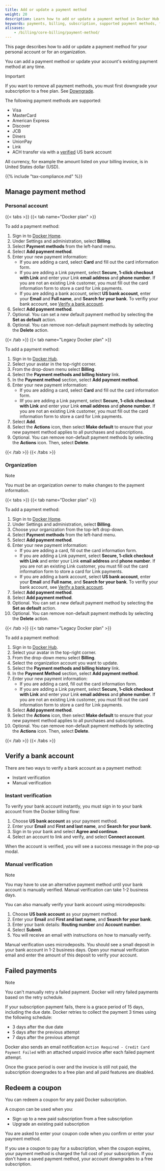 ```yaml
---
title: Add or update a payment method
weight: 20
description: Learn how to add or update a payment method in Docker Hub
keywords: payments, billing, subscription, supported payment methods, failed payments, coupons
alisases:
    - /billing/core-billing/payment-method/
---
```


This page describes how to add or update a payment method for your personal account or for an organization.

You can add a payment method or update your account's existing payment method at any time.

> [!IMPORTANT]
>
> If you want to remove all payment methods, you must first downgrade your subscription to a free plan. See [Downgrade](../subscription/change.md).

The following payment methods are supported:

- Visa
- MasterCard
- American Express
- Discover
- JCB
- Diners
- UnionPay
- Link
- ACH transfer via with a [verified](manuals/billing/payment-method.md#verify-a-bank-account) US bank account

All currency, for example the amount listed on your billing invoice, is in United States dollar (USD).

{{% include "tax-compliance.md" %}}

## Manage payment method

### Personal account

{{< tabs >}}
{{< tab name="Docker plan" >}}

To add a payment method:

1. Sign in to [Docker Home](https://app.docker.com/).
2. Under Settings and administration, select **Billing**.
3. Select **Payment methods** from the left-hand menu.
4. Select **Add payment method**.
5. Enter your new payment information:
    - If you are adding a card, select **Card** and fill out the card information form.
    - If you are adding a Link payment, select **Secure, 1-click checkout with Link**
    and enter your Link **email address** and **phone number**. If you are not
    an existing Link customer, you must fill out the card information form to
    store a card for Link payments.
    - If you are adding a bank account, select **US bank account**, enter your
    **Email** and **Full name**, and **Search for your bank**. To verifiy your
    bank account, see [Verify a bank account](manuals/billing/payment-method.md#verify-a-bank-account).
6. Select **Add payment method**.
7. Optional. You can set a new default payment method by selecting the **Set as default** action.
8. Optional. You can remove non-default payment methods by selecting the **Delete** action.

{{< /tab >}}
{{< tab name="Legacy Docker plan" >}}

To add a payment method:

1. Sign in to [Docker Hub](https://hub.docker.com).
2. Select your avatar in the top-right corner.
3. From the drop-down menu select **Billing**.
4. Select the **Payment methods and billing history** link.
5. In the **Payment method** section, select **Add payment method**.
6. Enter your new payment information:
    - If you are adding a card, select **Card** and fill out the card information form.
    - IIf you are adding a Link payment, select **Secure, 1-click checkout with Link**
    and enter your Link **email address** and **phone number**. If you are not
    an existing Link customer, you must fill out the card information form to
    store a card for Link payments.
7. Select **Add**.
8. Select the **Actions** icon, then select **Make default** to ensure that your new payment method applies to all purchases and subscriptions.
9. Optional. You can remove non-default payment methods by selecting the **Actions** icon. Then, select **Delete**.

{{< /tab >}}
{{< /tabs >}}

### Organization

> [!NOTE]
>
> You must be an organization owner to make changes to the payment information.

{{< tabs >}}
{{< tab name="Docker plan" >}}

To add a payment method:

1. Sign in to [Docker Home](https://app.docker.com/).
2. Under Settings and administration, select **Billing**.
3. Choose your organization from the top-left drop-down.
4. Select **Payment methods** from the left-hand menu.
5. Select **Add payment method**.
6. Enter your new payment information:
    - If you are adding a card, fill out the card information form.
    - If you are adding a Link payment, select **Secure, 1-click checkout with Link**
    and enter your Link **email address** and **phone number**. If you are not
    an existing Link customer, you must fill out the card information form to
    store a card for Link payments.
    - If you are adding a bank account, select **US bank account**, enter your
    **Email** and **Full name**, and **Search for your bank**. To verifiy your
    bank account, see [Verify a bank account](manuals/billing/payment-method.md#verify-a-bank-account).
6. Select **Add payment method**.
7. Select **Add payment method**.
8. Optional. You can set a new default payment method by selecting the **Set as default** action.
9. Optional. You can remove non-default payment methods by selecting the **Delete** action.

{{< /tab >}}
{{< tab name="Legacy Docker plan" >}}

To add a payment method:

1. Sign in to [Docker Hub](https://hub.docker.com).
2. Select your avatar in the top-right corner.
3. From the drop-down menu select **Billing**.
4. Select the organization account you want to update.
5. Select the **Payment methods and billing history** link.
6. In the **Payment Method** section, select **Add payment method**.
7. Enter your new payment information:
    - If you are adding a card, fill out the card information form.
    - If you are adding a Link payment, select **Secure, 1-click checkout with Link**
    and enter your Link **email address** and **phone number**. If you are not
    an existing Link customer, you must fill out the card information form to
    store a card for Link payments.
8. Select **Add payment method**.
9. Select the **Actions** icon, then select **Make default** to ensure that your new payment method applies to all purchases and subscriptions.
10. Optional. You can remove non-default payment methods by selecting the **Actions** icon. Then, select **Delete**.

{{< /tab >}}
{{< /tabs >}}

## Verify a bank account

There are two ways to verify a bank account as a payment method:

- Instant verification
- Manual verification

### Instant verification

To verify your bank account instantly, you must sign in to your bank account
from the Docker billing flow:

1. Choose **US bank account** as your payment method.
2. Enter your **Email** and **First and last name**, and **Search for your bank**.
3. Sign in to your bank and select **Agree and continue**.
4. Select an account to link and verify, and select **Connect account**.

When the account is verified, you will see a success message in the pop-up modal.

### Manual verification

> [!NOTE]
>
> You may have to use an alternative payment method until your bank account is
> manually verified. Manual verification can take 1-2 business days.

You can also manually verify your bank account using microdeposits:

1. Choose **US bank account** as your payment method.
2. Enter your **Email** and **First and last name**, and **Search for your bank**.
3. Enter your bank details: **Routing number** and **Account number**.
4. Select **Submit**.
5. You will receive an email with instructions on how to manually verify.

Manual verification uses microdeposits. You should see a small deposit in your
bank account in 1-2 business days. Open your manual verification email and enter
the amount of this deposit to verify your account.

## Failed payments

> [!NOTE]
>
> You can't manually retry a failed payment. Docker will retry failed payments
based on the retry schedule.

If your subscription payment fails, there is a grace period of 15 days, including the due date. Docker retries to collect the payment 3 times using the following schedule:

- 3 days after the due date
- 5 days after the previous attempt
- 7 days after the previous attempt

Docker also sends an email notification `Action Required - Credit Card Payment Failed` with an attached unpaid invoice after each failed payment attempt.

Once the grace period is over and the invoice is still not paid, the subscription downgrades to a free plan and all paid features are disabled.

## Redeem a coupon

You can redeem a coupon for any paid Docker subscription.

A coupon can be used when you:
- Sign up to a new paid subscription from a free subscription
- Upgrade an existing paid subscription

You are asked to enter your coupon code when you confirm or enter your payment method.

If you use a coupon to pay for a subscription, when the coupon expires, your payment method is charged the full cost of your subscription. If you don't have a saved payment method, your account downgrades to a free subscription.
